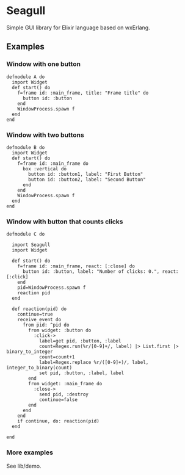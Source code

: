 # Seagull

Simple GUI library for Elixir language based on wxErlang.

## Examples

### Window with one button

    defmodule A do
      import Widget
      def start() do
        f=frame id: :main_frame, title: "Frame title" do
          button id: :button
        end
        WindowProcess.spawn f
      end
    end

### Window with two buttons

    defmodule B do
      import Widget
      def start() do
        f=frame id: :main_frame do
          box :vertical do
            button id: :button1, label: "First Button"
            button id: :button2, label: "Second Button"
          end
        end
        WindowProcess.spawn f
      end
    end

### Window with button that counts clicks

    defmodule C do
      
      import Seagull
      import Widget
      
      def start() do
        f=frame id: :main_frame, react: [:close] do
          button id: :button, label: "Number of clicks: 0.", react: [:click]
        end
        pid=WindowProcess.spawn f
        reaction pid
      end
      
      def reaction(pid) do
        continue=true
        receive_event do
          from pid: ^pid do
            from widget: :button do
              :click->
                label=get pid, :button, :label
                count=Regex.run(%r/[0-9]+/, label) |> List.first |> binary_to_integer
                count=count+1
                label=Regex.replace %r/([0-9]+)/, label, integer_to_binary(count)
                set pid, :button, :label, label
            end
            from widget: :main_frame do
              :close->
                send pid, :destroy
                continue=false
            end
          end
        end
        if continue, do: reaction(pid)
      end
      
    end

### More examples
See lib/demo.
